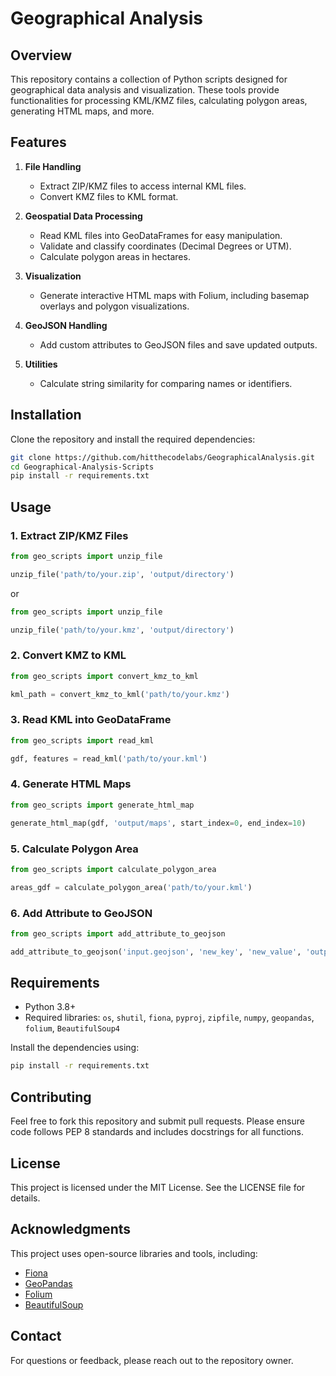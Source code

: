 # Geographical Analysis

## Overview
This repository contains a collection of Python scripts designed for geographical data analysis and visualization. These tools provide functionalities for processing KML/KMZ files, calculating polygon areas, generating HTML maps, and more.

## Features

1. **File Handling**
    - Extract ZIP/KMZ files to access internal KML files.
    - Convert KMZ files to KML format.

2. **Geospatial Data Processing**
    - Read KML files into GeoDataFrames for easy manipulation.
    - Validate and classify coordinates (Decimal Degrees or UTM).
    - Calculate polygon areas in hectares.

3. **Visualization**
    - Generate interactive HTML maps with Folium, including basemap overlays and polygon visualizations.

4. **GeoJSON Handling**
    - Add custom attributes to GeoJSON files and save updated outputs.

5. **Utilities**
    - Calculate string similarity for comparing names or identifiers.

## Installation

Clone the repository and install the required dependencies:

```bash
git clone https://github.com/hitthecodelabs/GeographicalAnalysis.git
cd Geographical-Analysis-Scripts
pip install -r requirements.txt
```

## Usage

### 1. Extract ZIP/KMZ Files
```python
from geo_scripts import unzip_file

unzip_file('path/to/your.zip', 'output/directory')
```

or

```python
from geo_scripts import unzip_file

unzip_file('path/to/your.kmz', 'output/directory')
```

### 2. Convert KMZ to KML
```python
from geo_scripts import convert_kmz_to_kml

kml_path = convert_kmz_to_kml('path/to/your.kmz')
```

### 3. Read KML into GeoDataFrame
```python
from geo_scripts import read_kml

gdf, features = read_kml('path/to/your.kml')
```

### 4. Generate HTML Maps
```python
from geo_scripts import generate_html_map

generate_html_map(gdf, 'output/maps', start_index=0, end_index=10)
```

### 5. Calculate Polygon Area
```python
from geo_scripts import calculate_polygon_area

areas_gdf = calculate_polygon_area('path/to/your.kml')
```

### 6. Add Attribute to GeoJSON
```python
from geo_scripts import add_attribute_to_geojson

add_attribute_to_geojson('input.geojson', 'new_key', 'new_value', 'output.geojson')
```

## Requirements

- Python 3.8+
- Required libraries: `os`, `shutil`, `fiona`, `pyproj`, `zipfile`, `numpy`, `geopandas`, `folium`, `BeautifulSoup4`

Install the dependencies using:

```bash
pip install -r requirements.txt
```

## Contributing

Feel free to fork this repository and submit pull requests. Please ensure code follows PEP 8 standards and includes docstrings for all functions.

## License

This project is licensed under the MIT License. See the LICENSE file for details.

## Acknowledgments

This project uses open-source libraries and tools, including:

- [Fiona](https://github.com/Toblerity/Fiona)
- [GeoPandas](https://geopandas.org/)
- [Folium](https://python-visualization.github.io/folium/)
- [BeautifulSoup](https://www.crummy.com/software/BeautifulSoup/)

## Contact

For questions or feedback, please reach out to the repository owner.
